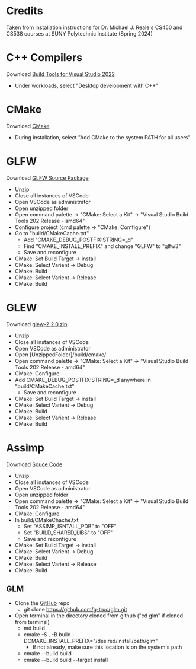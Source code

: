 # Credits
Taken from installation instructions for Dr. Michael J. Reale's CS450 and CS538 courses at SUNY Polytechnic Institute (Spring 2024)


# C++ Compilers
Download [Build Tools for Visual Studio 2022](https://aka.ms/vs/17/release/vs_BuildTools.exe)
* Under workloads, select "Desktop development with C++"


# CMake
Download [CMake](https://cmake.org/download/)
* During installation, select "Add CMake to the system PATH for all users"


# GLFW
Download [GLFW Source Package](https://www.glfw.org/download.html)
* Unzip
* Close all instances of VSCode
* Open VSCode as administrator
* Open unzipped folder
* Open command palette -> "CMake: Select a Kit" -> "Visual Studio Build Tools 202 Release - amd64"
* Configure project (cmd palette -> "CMake: Comfigure")
* Go to "build/CMakeCache.txt"
  * Add "CMAKE_DEBUG_POSTFIX:STRING=_d"
  * Find "CMAKE_INSTALL_PREFIX" and change "GLFW" to "glfw3"
  * Save and reconfigure
* CMake: Set Build Target -> install
* CMake: Select Varient -> Debug
* CMake: Build
* CMake: Select Varient -> Release
* CMake: Build


# GLEW
Download [glew-2.2.0.zip](https://github.com/nigels-com/glew/releases)
* Unzip
* Close all instances of VSCode
* Open VSCode as administrator
* Open [UnzippedFolder]/build/cmake/
* Open command palette -> "CMake: Select a Kit" -> "Visual Studio Build Tools 202 Release - amd64"
* CMake: Configure
* Add CMAKE_DEBUG_POSTFIX:STRING=_d anywhere in "build/CMakeCache.txt"
  * Save and reconfigure
* CMake: Set Build Target -> install
* CMake: Select Varient -> Debug
* CMake: Build
* CMake: Select Varient -> Release
* CMake: Build


# Assimp
Download [Souce Code](https://github.com/assimp/assimp/releases)
* Unzip
* Close all instances of VSCode
* Open VSCode as administrator
* Open unzipped folder
* Open command palette -> "CMake: Select a Kit" -> "Visual Studio Build Tools 202 Release - amd64"
* CMake: Configure
* In build/CMakeChache.txt
  * Set "ASSIMP_ISNTALL_PDB" to "OFF"
  * Set "BUILD_SHARED_LIBS" to "OFF"
  * Save and reconfigure
* CMake: Set Build Target -> install
* CMake: Select Varient -> Debug
* CMake: Build
* CMake: Select Varient -> Release
* CMake: Build


## GLM
 - Clone the [GitHub](https://github.com/g-truc/glm.git) repo
	 - git clone https://github.com/g-truc/glm.git
 - Open terminal in the directory cloned from github ("cd glm" if cloned from terminal)
	 - md build
	 - cmake -S . -B build -DCMAKE_INSTALL_PREFIX="/desired/install/path/glm"
	 	 - If not already, make sure this location is on the system's path
	 - cmake --build build
	 - cmake --build build --target install
